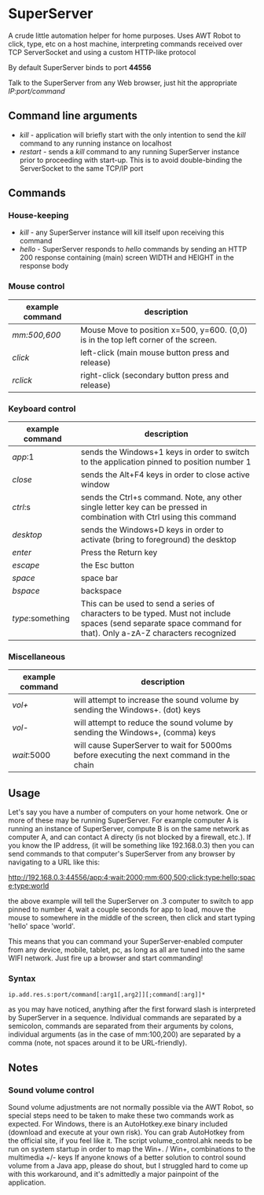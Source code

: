 # SuperServer

A crude little automation helper for home purposes. Uses AWT Robot to click, type, etc on a host machine, interpreting commands received over TCP ServerSocket and using a custom HTTP-like protocol

By default SuperServer binds to port **44556**

Talk to the SuperServer from any Web browser, just hit the appropriate *IP:port/command*

## Command line arguments

- *kill* - application will briefly start with the only intention to send the *kill* command to any running instance on localhost
- *restart* - sends a *kill* command to any running SuperServer instance prior to proceeding with start-up. This is to avoid double-binding the ServerSocket to the same TCP/IP port

## Commands

### House-keeping

- *kill* - any SuperServer instance will kill itself upon receiving this command
- *hello* - SuperServer responds to *hello* commands by sending an HTTP 200 response containing (main) screen WIDTH and HEIGHT in the response body

### Mouse control

| **example command** | **description**                                                                   |
|-------------------|-------------------------------------------------------------------------------------|
| *mm:500,600*      | Mouse Move to position x=500, y=600. (0,0) is in the top left corner of the screen. |
| *click*           | left-click (main mouse button press and release)                                    |
| *rclick*          | right-click (secondary button press and release)                                    |

### Keyboard control

| example command | description |
|-----------------|-------------|
| *app*:1 | sends the Windows+1 keys in order to switch to the application pinned to position number 1 |
| *close* | sends the Alt+F4 keys in order to close active window|
| *ctrl*:s | sends the Ctrl+s command. Note, any other single letter key can be pressed in combination with Ctrl using this command |
| *desktop* | sends the Windows+D keys in order to activate (bring to foreground) the desktop |
| *enter* | Press the Return key |
| *escape* | the Esc button |
| *space* | space bar |
| *bspace* | backspace |
| *type*:something | This can be used to send a series of characters to be typed. Must not include spaces (send separate space command for that).  Only a-zA-Z characters recognized |

### Miscellaneous

| example command | description |
|-----------------|-------------|
| *vol+* | will attempt to increase the sound volume by sending the Windows+. (dot) keys |
| *vol-* | will attempt to reduce the sound volume by sending the Windows+, (comma) keys |
| *wait*:5000 | will cause SuperServer to wait for 5000ms before executing the next command in the chain |

## Usage

Let's say you have a number of computers on your home network. One or more of these may be running SuperServer. For example computer A is running an instance of SuperServer, compute B is on the same network as computer A, and can contact A directy (is not blocked by a firewall, etc.). If you know the IP address, (it will be something like 192.168.0.3) then you can send commands to that computer's SuperServer from any browser by navigating to a URL like this:

http://192.168.0.3:44556/app:4;wait:2000;mm:600,500;click;type:hello;space;type:world

the above example will tell the SuperServer on .3 computer to switch to app pinned to number 4, wait a couple seconds for app to load, mouve the mouse to somewhere in the middle of the screen, then click and start typing 'hello' space 'world'.

This means that you can command your SuperServer-enabled computer from any device, mobile, tablet, pc, as long as all are tuned into the same WIFI network. Just fire up a browser and start commanding!

### Syntax

`ip.add.res.s:port/command[:arg1[,arg2]][;command[:arg]]*`

as you may have noticed, anything after the first forward slash is interpreted by SuperServer in a sequence. Individual commands are separated by a semicolon, commands are separated from their arguments by colons, individual arguments (as in the case of mm:100,200) are separated by a comma (note, not spaces around it to be URL-friendly).

## Notes

### Sound volume control
Sound volume adjustments are not normally possible via the AWT Robot, so special steps need to be taken to make these two commands work as expected. For Windows, there is an AutoHotkey.exe binary included (download and execute at your own risk). You can grab AutoHotkey from the official site, if you feel like it. The script volume_control.ahk needs to be run on system startup in order to map the Win+. / Win+, combinations to the multimedia +/- keys
If anyone knows of a better solution to control sound volume from a Java app, please do shout, but I struggled hard to come up with this workaround, and it's admittedly a major painpoint of the application.



